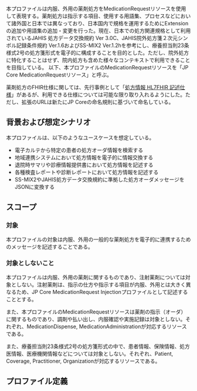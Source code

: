 
本プロファイルは内服、外用の薬剤処方をMedicationRequestリソースを使用して表現する。薬剤処方は指示する項目、使用する用語集、プロセスなどにおいて諸外国と日本では異なっており、日本国内で規格を運用するためにExtensionの追加や用語集の追加・変更を行った。現在、日本での処方関連規格として利用されているJAHIS 処方データ交換規約 Ver 3.0C、JAHIS院外処方箋２次元シンボル記録条件規約 Ver.1.6およびSS-MIX2 Ver.1.2hを参考にし、療養担当則23条様式2号の処方箋形式を電子的に構成することを目的とした。ただし、院外処方に特化することはせず、院内処方も含めた様々なコンテキストで利用できることを目指している。
以下、本プロファイルのMedicationRequestリソースを「JP Core MedicationRequestリソース」と呼ぶ。

薬剤処方のFHIR仕様に関しては、先行事例として「[処方情報 HL7FHIR 記述仕様](https://std.jpfhir.jp/stddoc/ePrescriptionDataFHIR_v1x.pdf)」があるが、利用できる仕様については可能な限り取り入れるようにした。ただし、拡張のURLは新たにJP Coreの命名規則に基づいて命名している。

## 背景および想定シナリオ
本プロファイルは、以下のようなユースケースを想定している。

- 電子カルテから特定の患者の処方オーダ情報を検索する
- 地域連携システムにおいて処方情報を電子的に情報交換する
- 退院時サマリや診療情報提供書において処方情報を記述する
- 各種検査レポートや診断レポートにおいて処方情報を記述する
- SS-MIX2やJAHIS処方データ交換規約に準拠した処方オーダメッセージをJSONに変換する

## スコープ
<h3>対象</h3>

本プロファイルの対象は内服、外用の一般的な薬剤処方を電子的に連携するためのメッセージを記述することである。

<h3>対象としないこと</h3>

本プロファイルは内服、外用の薬剤に関するものであり、注射薬剤については対象としない。注射薬剤は、指示の仕方や指示する項目が内服、外用とは大きく異なるため、JP Core MedicationRequest Injectionプロファイルとして記述することとする。

また、本プロファイルのMedicationRequestリソースは薬剤の指示（オーダ）に関するものであり、調剤や払い出し、内服確認や実施記録は対象としない。それぞれ、MedicationDispense, MedicationAdministrationが対応するリソースである。

また、療養担当則23条様式2号の処方箋形式の中で、患者情報、保険情報、処方医情報、医療機関情報などについては対象としない。それぞれ、Patient, Coverage, Practitioner, Organizationが対応するリソースである。

## プロファイル定義